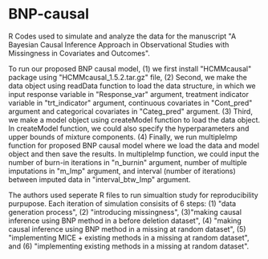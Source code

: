 # BNP-causal
R Codes used to simulate and analyze the data for the manuscript "A Bayesian Causal Inference Approach in Observational Studies with Missingness in Covariates and Outcomes".


To run our proposed BNP causal model, (1) we first install "HCMMcausal" package using "HCMMcausal_1.5.2.tar.gz" file, (2) Second, we make the data object using readData function to load the data structure, in which we input response variable in "Response_var" argument, treatment indicator variable in "trt_indicator" argument, continuous covariates in "Cont_pred" argument and categorical covariates in "Categ_pred" argument. (3) Third, we make a model object using createModel function to load the data object. In createModel function, we could also specify the hyperparameters and upper bounds of mixture components. (4) Finally, we run multipleImp function for proposed BNP causal model where we load the data and model object and then save the results. In multipleImp function, we could input the number of burn-in iterations in "n_burnin" argument, number of multiple imputations in "m_Imp" argument, and interval (number of iterations) between imputed data in "interval_btw_Imp" argument.


The authors used seperate R files to run simualtion study for reproducibility purpupose. Each iteration of simulation consisits of 6 steps: (1) "data generation process", (2) "introducing missingness", (3)"making causal inference using BNP method in a before deletion dataset", (4) "making causal inference using BNP method in a missing at random dataset", (5) "implementing MICE + existing methods in a missing at random dataset", and (6) "implementing existing methods in a missing at random dataset". 
